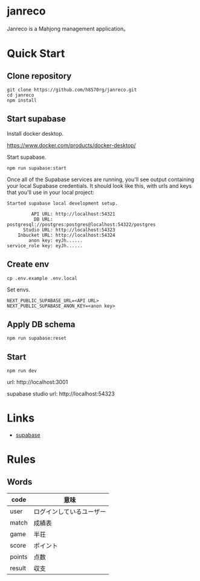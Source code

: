 # janreco

Janreco is a Mahjong management application。

# Quick Start

## Clone repository

```shell
git clone https://github.com/h8570rg/janreco.git
cd janreco
npm install
```

## Start supabase

Install docker desktop.

https://www.docker.com/products/docker-desktop/

Start supabase.

```shell
npm run supabase:start
```

Once all of the Supabase services are running, you'll see output containing your local Supabase credentials. It should look like this, with urls and keys that you'll use in your local project:

```
Started supabase local development setup.

         API URL: http://localhost:54321
          DB URL: postgresql://postgres:postgres@localhost:54322/postgres
      Studio URL: http://localhost:54323
    Inbucket URL: http://localhost:54324
        anon key: eyJh......
service_role key: eyJh......
```

## Create env

```shell
cp .env.example .env.local
```

Set envs.

```
NEXT_PUBLIC_SUPABASE_URL=<API URL>
NEXT_PUBLIC_SUPABASE_ANON_KEY=<anon key>
```

## Apply DB schema

```shell
npm run supabase:reset
```

## Start

```shell
npm run dev
```

url: http://localhost:3001

supabase studio url: http://localhost:54323

# Links

- [supabase](https://supabase.com/docs)


# Rules

## Words

| code | 意味 |
| ---- | ---- |
| user | ログインしているユーザー |
| match | 成績表 |
| game | 半荘 |
| score | ポイント |
| points | 点数 |
| result | 収支 |

